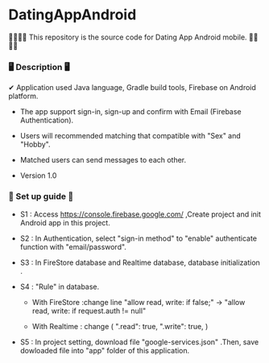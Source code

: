 # DatingAppAndroid

💖💖💖💖 This repository is the source code for Dating App Android mobile. 💖💖💖💖

### 🖥 Description 🖥 ###

 ✔ Application used Java language, Gradle build tools, Firebase on Android platform.

- The app support sign-in, sign-up and confirm with Email (Firebase Authentication).

- Users will recommended matching that compatible with "Sex" and "Hobby".

- Matched users can send messages to each other.

* Version 1.0

### 👀 Set up guide 👀  ###

* S1 : Access https://console.firebase.google.com/  ,Create project and init Android app in this project.

* S2 : In Authentication, select "sign-in method" to "enable" authenticate function with "email/password".

* S3 : In FireStore database and Realtime database, database initialization .

* S4 : "Rule" in database.

  - With FireStore :change line "allow read, write: if false;" -> "allow read, write: if request.auth != null"

  - With Realtime : change (  ".read": true, ".write": true, )

* S5 : In project setting, download file "google-services.json" .Then, save dowloaded file into "app" folder of this application.


